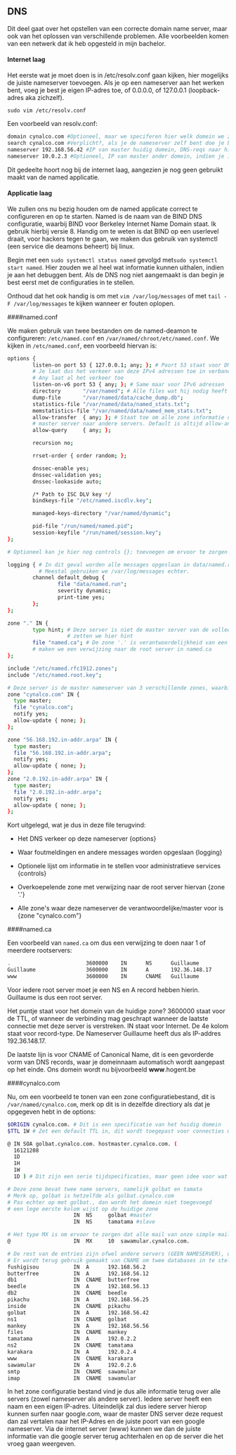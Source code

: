 ## DNS

Dit deel gaat over het opstellen van een correcte domain name server, maar ook van het oplossen van verschillende problemen. Alle voorbeelden komen van een netwerk dat ik heb opgesteld in mijn bachelor.

#### Internet laag

Het eerste wat je moet doen is in /etc/resolv.conf gaan kijken, hier mogelijks de juiste nameserver toevoegen. Als je op een nameserver aan het werken bent, voeg je best je eigen IP-adres toe, of 0.0.0.0, of 127.0.0.1 (loopback-adres aka zichzelf).

`sudo vim /etc/resolv.conf`

Een voorbeeld van resolv.conf:

``````bash
domain cynalco.com #Optioneel, maar we speciferen hier welk domein we zullen gebruiken.
search cynalco.com #Verplicht?, als je de nameserver zelf bent doe je best 'search home'
nameserver 192.168.56.42 #IP van master huidig domein, DNS-reqs naar hier verzonden
nameserver 10.0.2.3 #Optioneel, IP van master ander domein, indien je in een ander domein ook zal moeten dns-reqs versturen
``````

Dit gedeelte hoort nog bij de internet laag, aangezien je nog geen gebruikt maakt van de named applicatie.

#### Applicatie laag

We zullen ons nu bezig houden om de named applicate correct te configureren en op te starten. Named is de naam van de BIND DNS configuratie, waarbij BIND voor Berkeley Internet Name Domain staat. Ik gebruik hierbij versie 8. Handig om te weten is dat BIND op een userlevel draait, voor hackers tegen te gaan, we maken dus gebruik van systemctl (een service die deamons beheert) bij linux.

Begin met een `sudo systemctl status named` gevolgd met`sudo systemctl start named`. Hier zouden we al heel wat informatie kunnen uithalen, indien je aan het debuggen bent. Als de DNS nog niet aangemaakt is dan begin je best eerst met de configuraties in te stellen.

Onthoud dat het ook handig is om met `vim /var/log/messages` of met `tail -F /var/log/messages` te kijken wanneer er fouten oplopen.



####named.conf

We maken gebruik van twee bestanden om de named-deamon te configureren: `/etc/named.conf` en `/var/named/chroot/etc/named.conf`. We kijken in `/etc/named.conf`, een voorbeeld hiervan is:

```````bash
options {
        listen-on port 53 { 127.0.0.1; any; }; # Poort 53 staat voor DNS in firewall
        # Je laat dus het verkeer van deze IPv4 adressen toe in verband met DNS
        # Any laat al het verkeer toe
        listen-on-v6 port 53 { any; }; # Same maar voor IPv6 adressen
        directory       "/var/named"; # Alle files wat hij nodig heeft moeten hierin staan
        dump-file       "/var/named/data/cache_dump.db";
        statistics-file "/var/named/data/named_stats.txt";
        memstatistics-file "/var/named/data/named_mem_stats.txt";
        allow-transfer  { any; }; # Staat toe om alle zone informatie door te geven van de
        # master server naar andere servers. Default is altijd allow-any
        allow-query     { any; };

        recursion no;

        rrset-order { order random; };

        dnssec-enable yes;
        dnssec-validation yes;
        dnssec-lookaside auto;

        /* Path to ISC DLV key */
        bindkeys-file "/etc/named.iscdlv.key";

        managed-keys-directory "/var/named/dynamic";

        pid-file "/run/named/named.pid";
        session-keyfile "/run/named/session.key";
};

# Optioneel kan je hier nog controls {}; toevoegen om ervoor te zorgen dat de cache van gekende servers op deze server gecleard wordt na enige tijd.

logging { # In dit geval worden alle messages opgeslaan in data/named.run
		  # Meestal gebruiken we /var/log/messages echter.
        channel default_debug {
                file "data/named.run";
                severity dynamic;
                print-time yes;
        };
};

zone "." IN {
        type hint; # Deze server is niet de master server van de volledige zone, dus
        		   # zetten we hier hint
        file "named.ca"; # De zone '.' is verantwoordelijkheid van een andere server, dus
        # maken we een verwijzing naar de root server in named.ca
};

include "/etc/named.rfc1912.zones";
include "/etc/named.root.key";

# Deze server is de master nameserver van 3 verschillende zones, waarbij iedere configuratie van de zone in de 3 files wordt bewaard:
zone "cynalco.com" IN {
  type master; 
  file "cynalco.com";
  notify yes;
  allow-update { none; };
};

zone "56.168.192.in-addr.arpa" IN {
  type master;
  file "56.168.192.in-addr.arpa";
  notify yes;
  allow-update { none; };
};
zone "2.0.192.in-addr.arpa" IN {
  type master;
  file "2.0.192.in-addr.arpa";
  notify yes;
  allow-update { none; };
};
```````

Kort uitgelegd, wat je dus in deze file terugvind:

- Het DNS verkeer op deze nameserver {options}

- Waar foutmeldingen en andere messages worden opgeslaan {logging}

- Optionele lijst om informatie in te stellen voor administratieve services {controls}

- Overkoepelende zone met verwijzing naar de root server hiervan {zone '.'}

- Alle zone's waar deze nameserver de verantwoordelijke/master voor is {zone "cynalco.com"}

  

####named.ca

Een voorbeeld van `named.ca` om dus een verwijzing te doen naar 1 of meerdere rootservers:

``````bash
.                        3600000    IN		NS   	Guillaume
Guillaume			     3600000    IN		A    	192.36.148.17
www                 	 3600000    IN  	CNAME   Guillaume
``````

Voor iedere root server moet je een NS en A record hebben hierin. Guillaume is dus een root server.

Het puntje staat voor het domein van de huidige zone? 3600000 staat voor de TTL, of wanneer de verbinding mag geschrapt wanneer de laatste connectie met deze server is verstreken. IN staat voor Internet. De 4e kolom staat voor record-type. De Nameserver Guillaume heeft dus als IP-addres 192.36.148.17.

De laatste lijn is voor CNAME of Canonical Name, dit is een gevorderde vorm van DNS records, waar je domeinnaam automatisch wordt aangepast op het einde. Ons domein wordt nu bijvoorbeeld **www**.hogent.be



####cynalco.com

Nu, om een voorbeeld te tonen van een zone configuratiebestand, dit is `/var/named/cynalco.com`, merk op dit is in dezelfde directiory als dat je opgegeven hebt in de options:

```bash
$ORIGIN cynalco.com. # Dit is een specificatie van het huidig domein
$TTL 1W # Zet een default TTL in, dit wordt toegepast voor connecties met alle servers

@ IN SOA golbat.cynalco.com. hostmaster.cynalco.com. (
  16121208
  1D
  1H
  1W
  1D ) # Dit zijn een serie tijdspecificaties, maar geen idee voor wat

# Deze zone bevat twee name servers, namelijk golbat en tamata
# Merk op, golbat is hetzelfde als golbat.cynalco.com
# Pas echter op met golbat., dan wordt het domein niet toegevoegd
# een lege eerste kolom wijst op de huidige zone
                     IN  NS     golbat #master
                     IN  NS     tamatama #slave

# Het type MX is om ervoor te zorgen dat alle mail van onze simple mail transfer protocol server, namelijk sawamular, het domeinnaam krijgen toegevoegd achteraan, voordat de mail wordt verdergestuurd.
@                    IN  MX     10  sawamular.cynalco.com.

# De rest van de entries zijn ofwel andere servers (GEEN NAMESERVER), of clients.
# Er wordt terug gebruik gemaakt van CNAME om twee databases in te stellen, de inside NAT, twee nameservers(namelijk idd golbat en tamata), de internetserver en een smtp server die tergelijkertijd ook een imap server is.
fushigisou           IN  A      192.168.56.2
butterfree           IN  A      192.168.56.12
db1                  IN  CNAME  butterfree
beedle               IN  A      192.168.56.13
db2                  IN  CNAME  beedle
pikachu              IN  A      192.168.56.25
inside               IN  CNAME  pikachu
golbat               IN  A      192.168.56.42
ns1                  IN  CNAME  golbat
mankey               IN  A      192.168.56.56
files                IN  CNAME  mankey
tamatama             IN  A      192.0.2.2
ns2                  IN  CNAME  tamatama
karakara             IN  A      192.0.2.4
www                  IN  CNAME  karakara
sawamular            IN  A      192.0.2.6
smtp                 IN  CNAME  sawamular
imap                 IN  CNAME  sawamular
```

In het zone configuratie bestand vind je dus alle informatie terug over alle servers (zowel nameserver als andere server). Iedere server heeft een naam en een eigen IP-adres. Uiteindelijk zal dus iedere server hierop kunnen surfen naar google.com, waar de master DNS server deze request dan zal vertalen naar het IP-Adres en de juiste poort van een google nameserver. Via de internet server (www) kunnen we dan de juiste informatie van die google server terug achterhalen en op de server die het vroeg gaan weergeven.
